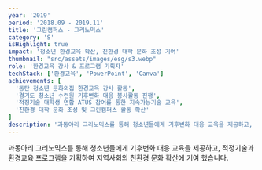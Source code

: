 ```yaml
---
year: '2019'
period: '2018.09 - 2019.11'
title: '그린캠퍼스 - 그리노믹스'
category: 'S'
isHighlight: true
impact: '청소년 환경교육 확산, 친환경 대학 문화 조성 기여'
thumbnail: "src/assets/images/esg/s3.webp"
role: '환경교육 강사 & 프로그램 기획자'
techStack: ['환경교육', 'PowerPoint', 'Canva']
achievements: [
  '동탄 청소년 문화의집 환경교육 강사 활동',
  '경기도 청소년 수련원 기후변화 대응 봉사활동 진행',
  '적정기술 대학생 연합 ATUS 참여를 통한 지속가능기술 교육',
  '친환경 대학 문화 조성 및 그린캠퍼스 활동 확산'
]
description: '과동아리 그리노믹스를 통해 청소년들에게 기후변화 대응 교육을 제공하고, 적정기술과 환경교육 프로그램을 기획하여 지역사회의 친환경 문화 확산에 기여했습니다.'
---
```

과동아리 그리노믹스를 통해 청소년들에게 기후변화 대응 교육을 제공하고, 적정기술과 환경교육 프로그램을 기획하여 지역사회의 친환경 문화 확산에 기여 했습니다. 